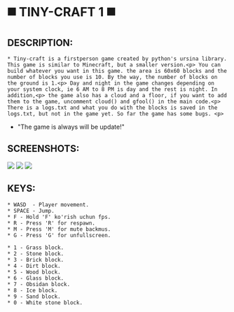 # ◼️ TINY-CRAFT 1 ◼️ 


## DESCRIPTION:
	* Tiny-craft is a firstperson game created by python's ursina library. This game is similar to Minecraft, but a smaller version.<p> You can build whatever you want in this game. the area is 60x60 blocks and the number of blocks you use is 10. By the way, the number of blocks on the ground is 1.<p> Day and night in the game changes depending on your system clock, ie 6 AM to 8 PM is day and the rest is night. In addition,<p> the game also has a cloud and a floor, if you want to add them to the game, uncomment cloud() and gfool() in the main code.<p> There is a logs.txt and what you do with the blocks is saved in the logs.txt, but not in the game yet. So far the game has some bugs. <p>

* "The game is always will be update!"

## SCREENSHOTS:
<img src="https://github.com/UnamSanctam/UnamBinder/blob/master/1.png?raw=true">
<img src="https://github.com/UnamSanctam/UnamBinder/blob/master/2.png?raw=true">
<img src="https://github.com/UnamSanctam/UnamBinder/blob/master/3.png?raw=true">

## KEYS:
	* WASD	- Player movement.
	* SPACE	- Jump.
	* F	- Hold 'F' ko'rish uchun fps.
	* R	- Press 'R' for respawn.
	* M	- Press 'M' for mute backmus.
	* G	- Press 'G' for unfullscreen.
	
	* 1	- Grass block.
	* 2	- Stone block.
	* 3	- Brick block.
	* 4	- Dirt block.
	* 5	- Wood block.
	* 6	- Glass block.
	* 7	- Obsidan block.
	* 8	- Ice block.
	* 9	- Sand block.
	* 0	- White stone block.
	
